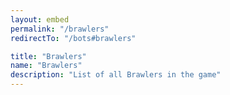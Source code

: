 ```yaml
---
layout: embed
permalink: "/brawlers"
redirectTo: "/bots#brawlers"

title: "Brawlers"
name: "Brawlers"
description: "List of all Brawlers in the game"
---
```


